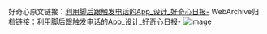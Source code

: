 好奇心原文链接：[利用脚后跟触发电话的App_设计_好奇心日报-](https://www.qdaily.com/articles/3013.html)
WebArchive归档链接：[利用脚后跟触发电话的App_设计_好奇心日报-](http://web.archive.org/web/20190623151415/https://www.qdaily.com/articles/3013.html)
![image](http://ww3.sinaimg.cn/large/007d5XDply1g3v6jh4xezj30u02nyk4w)
